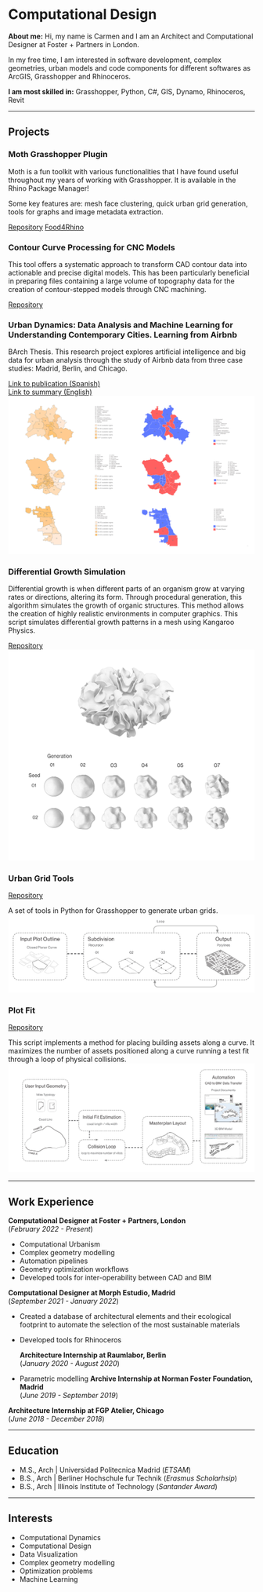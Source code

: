 # Computational Design
**About me:**
  Hi, my name is Carmen and I am an Architect and Computational Designer at Foster + Partners in London.
  
  In my free time, I am interested in software development, complex geometries, urban models and code components for different softwares as ArcGIS, Grasshopper and Rhinoceros.

**I am most skilled in:**
Grasshopper, Python, C#, GIS, Dynamo, Rhinoceros, Revit

** **
## Projects
### Moth Grasshopper Plugin

Moth is a fun toolkit with various functionalities that I have found useful throughout my years of working with Grasshopper. It is available in the Rhino Package Manager!

Some key features are: mesh face clustering, quick urban grid generation, tools for graphs and image metadata extraction. 

[Repository](https://github.com/crubiogarcia/Moth-Grasshopper-Plugin)
[Food4Rhino](https://www.food4rhino.com/en/app/moth)

### Contour Curve Processing for CNC Models

This tool offers a systematic approach to transform CAD contour data into actionable and precise digital models. This has been particularly beneficial in preparing files containing a large volume of topography data for the creation of contour-stepped models through CNC machining. 

[Repository](https://github.com/crubiogarcia/ContourCurveTopographyProcessing)

### Urban Dynamics: Data Analysis and Machine Learning for Understanding Contemporary Cities. Learning from Airbnb

BArch Thesis. This research project explores  artificial intelligence and big data for urban analysis through the study of Airbnb data from three case studies: Madrid, Berlin, and Chicago.

[Link to publication (Spanish)](https://oa.upm.es/65083/)  
[Link to summary (English)](https://raw.githubusercontent.com/crubiogarcia/Urban-Dynamics-Data-Analysis-Machine-Learning/main/BachelorThesis_Urban%20Dynamics.pdf)    
![Bachelor Thesis](/assets/img/mps.png)

### Differential Growth Simulation

Differential growth is when different parts of an organism grow at varying rates or directions, altering its form. Through procedural generation, this algorithm simulates the growth of organic structures. This method allows the creation of highly realistic environments in computer graphics. This script simulates differential growth patterns in a mesh using Kangaroo Physics.
  
[Repository](https://github.com/crubiogarcia/Differential-Growth)  
![Differential Growth](/assets/img/differential.png)

### Urban Grid Tools
[Repository](https://github.com/crubiogarcia/Urban-Grid-Tools)

A set of tools in Python for Grasshopper to generate urban grids.
![Urban Grid](/assets/img/UrganGrid.png)

### Plot Fit  
[Repository](https://github.com/crubiogarcia/PlotFit)

This script implements a method for placing building assets along a curve. It maximizes the number of assets positioned along a curve running a test fit through a loop of physical collisions.
![Plot Fit](/assets/img/PlotFit.png)

** **
## Work Experience
**Computational Designer at Foster + Partners, London**  
(_February 2022 - Present_)
- Computational Urbanism
- Complex geometry modelling
- Automation pipelines
- Geometry optimization workflows
- Developed tools for inter-operability between CAD and BIM

**Computational Designer at Morph Estudio, Madrid**  
(_September 2021 - January 2022_)
- Created a database of architectural elements and their ecological footprint to automate the selection of the most sustainable materials
- Developed tools for Rhinoceros 

  **Architecture Internship at Raumlabor, Berlin**    
(_January 2020 - August 2020_)
- Parametric modelling 
**Archive Internship at Norman Foster Foundation, Madrid**  
(_June 2019 - September 2019_)

**Architecture Internship at FGP Atelier, Chicago**     
(_June 2018 - December 2018_)

** **
## Education						       		  								       		
- M.S., Arch	| Universidad Politecnica Madrid  (_ETSAM_) 	        		
- B.S., Arch | Berliner Hochschule fur Technik  (_Erasmus Scholarhsip_)
- B.S., Arch | Illinois Institute of Technology (_Santander Award_)

** **
## Interests
- Computational Dynamics
- Computational Design
- Data Visualization
- Complex geometry modelling
- Optimization problems
- Machine Learning
